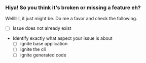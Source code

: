 ### Hiya! So you think it's broken or missing a feature eh?

Welllllll, it just might be.  Do me a favor and check the following.

- [ ] Issue does not already exist
- Identify exactly what aspect your issue is about
  - [ ] ignite base application
  - [ ] ignite the cli
  - [ ] ignite generated code
